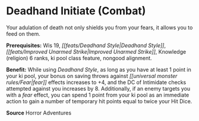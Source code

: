 ﻿---
cssclass: [feats]

---
# Deadhand Initiate (Combat)

Your adulation of death not only shields you from your fears, it allows you to feed on them.

**Prerequisites:** Wis 19, _[[feats/Deadhand Style|Deadhand Style]]_, _[[feats/Improved Unarmed Strike|Improved Unarmed Strike]]_, Knowledge (religion) 6 ranks, ki pool class feature, nongood alignment.

**Benefit:** While using _Deadhand Style_, as long as you have at least 1 point in your ki pool, your bonus on saving throws against _[[universal monster rules/Fear|fear]]_ effects increases to +4, and the DC of Intimidate checks attempted against you increases by 8. Additionally, if an enemy targets you with a _fear_ effect, you can spend 1 point from your ki pool as an immediate action to gain a number of temporary hit points equal to twice your Hit Dice.

**Source** Horror Adventures